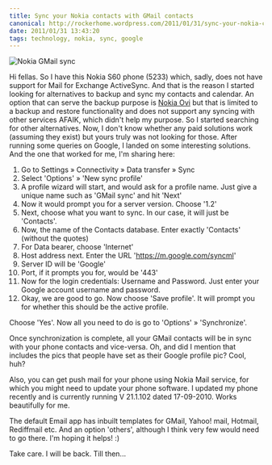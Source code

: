 ```yaml
---
title: Sync your Nokia contacts with GMail contacts
canonical: http://rockerhome.wordpress.com/2011/01/31/sync-your-nokia-contacts-with-gmail/
date: 2011/01/31 13:43:20
tags: technology, nokia, sync, google
---
```

![Nokia GMail sync](http://rockerhome.files.wordpress.com/2011/01/gmail-app-mobile.jpg?w=300)

Hi fellas. So I have this Nokia S60 phone (5233) which, sadly, does not have support for Mail for Exchange ActiveSync. And that is the reason I started looking for alternatives to backup and sync my contacts and calendar.<span class="more" /> An option that can serve the backup purpose is [Nokia Ovi](http://ovi.com/) but that is limited to a backup and restore functionality and does not support any syncing with other services AFAIK, which didn't help my purpose. So I started searching for other alternatives. Now, I don't know whether any paid solutions work (assuming they exist) but yours truly was not looking for those. After running some queries on Google, I landed on some interesting solutions. And the one that worked for me, I'm sharing here: 
1. Go to Settings » Connectivity » Data transfer » Sync
2. Select 'Options' » 'New sync profile'
3. A profile wizard will start, and would ask for a profile name. Just give a unique name such as 'GMail sync' and hit 'Next'
4. Now it would prompt you for a server version. Choose '1.2'
5. Next, choose what you want to sync. In our case, it will just be 'Contacts'.
6. Now, the name of the Contacts database. Enter exactly 'Contacts' (without the quotes)
7. For Data bearer, choose 'Internet'
8. Host address next. Enter the URL 'https://m.google.com/syncml'
9. Server ID will be 'Google' 
10. Port, if it prompts you for, would be '443' 
11. Now for the login credentials: Username and Password. Just enter your Google account username and password.
12. Okay, we are good to go. Now choose 'Save profile'. It will prompt you for whether this should be the active profile. 

Choose 'Yes'. Now all you need to do is go to 'Options' » 'Synchronize'. 

Once synchronization is complete, all your GMail contacts will be in sync with your phone contacts and vice-versa. Oh, and did I mention that includes the pics that people have set as their Google profile pic? Cool, huh? 

Also, you can get push mail for your phone using Nokia Mail service, for which you might need to update your phone software. I updated my phone recently and is currently running V 21.1.102 dated 17-09-2010. Works beautifully for me. 

The default Email app has inbuilt templates for GMail, Yahoo! mail, Hotmail, Rediffmail etc. And an option 'others', although I think very few would need to go there. I'm hoping it helps! :) 

Take care. I will be back. Till then...
